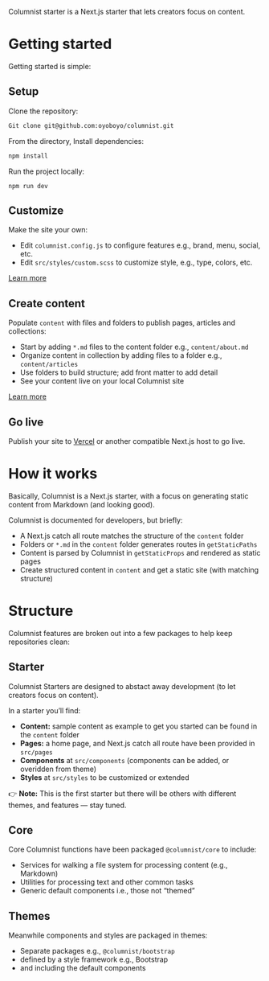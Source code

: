 Columnist starter is a Next.js starter that lets creators focus on content.

# Getting started

Getting started is simple:

## Setup

Clone the repository:

```markdown
Git clone git@github.com:oyoboyo/columnist.git
```

From the directory, Install dependencies:

```markdown
npm install
```

Run the project locally:

```
npm run dev
```

## Customize

Make the site your own:

- Edit `columnist.config.js` to configure features e.g., brand, menu, social, etc.
- Edit `src/styles/custom.scss` to customize style, e.g., type, colors, etc.

[Learn more](https://www.notion.so/Starter-3202504417f544029f0939f629c7b309)

## Create content

Populate `content` with files and folders to publish pages, articles and collections:

- Start by adding `*.md` files to the content folder e.g., `content/about.md`
- Organize content in collection by adding files to a folder e.g., `content/articles`
- Use folders to build structure; add front matter to add detail
- See your content live on your local Columnist site

[Learn more](https://www.notion.so/Starter-3202504417f544029f0939f629c7b309)

## Go live

Publish your site to [Vercel](https://vercel.com/) or another compatible Next.js host to go live.

# How it works

Basically, Columnist is a Next.js starter, with a focus on generating static content from Markdown (and looking good).

Columnist is documented for developers, but briefly:

- A Next.js catch all route matches the structure of the `content` folder
- Folders or `*.md` in the `content` folder generates routes in `getStaticPaths`
- Content is parsed by Columnist in `getStaticProps` and rendered as static pages
- Create structured content in `content` and get a static site (with matching structure)

# Structure

Columnist features are broken out into a few packages to help keep repositories clean:

## Starter

Columnist Starters are designed to abstact away development (to let creators focus on content).

In a starter you’ll find:

- **Content:** sample content as example to get you started can be found in the `content` folder
- **Pages:** a home page, and Next.js catch all route have been provided in `src/pages`
- **Components** at `src/components` (components can be added, or overidden from theme)
- **Styles** at `src/styles` to be customized or extended

👉 **Note:** This is the first starter but there will be others with different themes, and features — stay tuned.

## Core

Core Columnist functions have been packaged `@columnist/core` to include:

- Services for walking a file system for processing content (e.g., Markdown)
- Utilities for processing text and other common tasks
- Generic default components i.e., those not “themed”

## Themes

Meanwhile components and styles are packaged in themes:

- Separate packages e.g., `@columnist/bootstrap`
- defined by a style framework e.g., Bootstrap
- and including the default components
